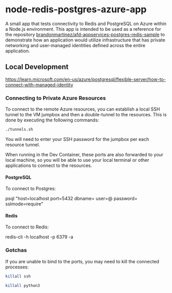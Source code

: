 # node-redis-postgres-azure-app

A small app that tests connectivity to Redis and PostgreSQL on Azure within a
Node.js environment. This app is intended to be used as a reference for the
repository
[brandonmartinez/afd-appservices-postgres-redis-sample](https://github.com/brandonmartinez/afd-appservices-postgres-redis-sample)
to demonstrate how an application would utilize infrastructure that has private
networking and user-managed identities defined across the entire application.

## Local Development

https://learn.microsoft.com/en-us/azure/postgresql/flexible-server/how-to-connect-with-managed-identity

### Connecting to Private Azure Resources

To connect to the remote Azure resources, you can establish a local SSH tunnel
to the VM jumpbox and then a double-tunnel to the resources. This is done by
executing the following commands:

```sh
./tunnels.sh
```

You will need to enter your SSH password for the jumpbox per each resource
tunnel.

When running in the Dev Container, these ports are also forwarded to your local
machine, so you will be able to use your local terminal or other applications to
connect to the resources.

#### PostgreSQL

To connect to Postgres:

psql "host=localhost port=5432 dbname=<database-name>
user=<your-postgresql-server-username>@<your-postgresql-server-name>
password=<your-password-for-the-database> sslmode=require"

#### Redis

To connect to Redis:

redis-cli -h localhost -p 6379 -a <your-redis-password>

### Gotchas

If you are unable to bind to the ports, you may need to kill the connected processes:

```sh
killall ssh

killall python3
```
